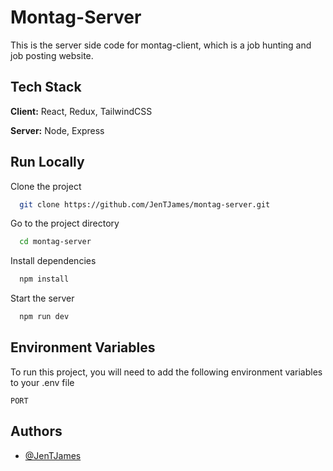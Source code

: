 
# Montag-Server

This is the server side code for montag-client, which is a job hunting and job posting website.


## Tech Stack

**Client:** React, Redux, TailwindCSS

**Server:** Node, Express


## Run Locally

Clone the project

```bash
  git clone https://github.com/JenTJames/montag-server.git
```

Go to the project directory

```bash
  cd montag-server
```

Install dependencies

```bash
  npm install
```

Start the server

```bash
  npm run dev
```


## Environment Variables

To run this project, you will need to add the following environment variables to your .env file

`PORT`



## Authors

- [@JenTJames](https://www.github.com/JenTJames)

